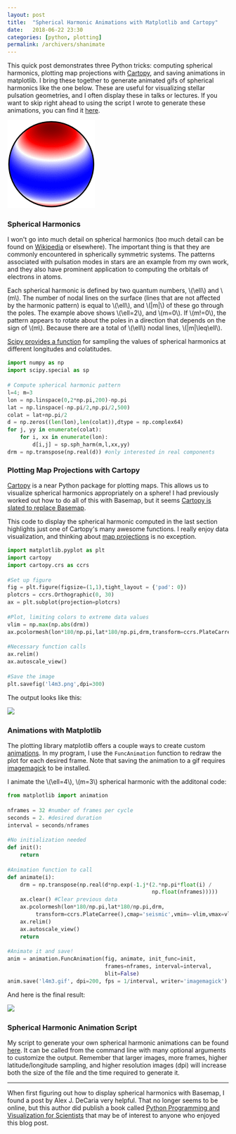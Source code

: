 ```yaml
---
layout: post
title:  "Spherical Harmonic Animations with Matplotlib and Cartopy"
date:   2018-06-22 23:30
categories: [python, plotting]
permalink: /archivers/shanimate
---
```


This quick post demonstrates three Python tricks: computing spherical harmonics, plotting map projections with [Cartopy](https://scitools.org.uk/cartopy/docs/latest/), and saving animations in matplotlib.  I bring these together to generate animated gifs of spherical harmonics like the one below. These are useful for visualizing stellar pulsation geometries, and I often display these in talks or lectures.  If you want to skip right ahead to using the script I wrote to generate these animations, you can find it [here](https://github.com/keatonb/sphericalharmonics).

<img src="https://raw.githubusercontent.com/keatonb/sphericalharmonics/master/l2m0.gif" />

### Spherical Harmonics

I won't go into much detail on spherical harmonics (too much detail can be found on [Wikipedia](https://en.wikipedia.org/wiki/Spherical_harmonics) or elsewhere). The important thing is that they are commonly encountered in spherically symmetric systems.  The patterns associated with pulsation modes in stars are an example from my own work, and they also have prominent application to computing the orbitals of electrons in atoms.

Each spherical harmonic is defined by two quantum numbers, \\(\ell\\) and \\(m\\). The number of nodal lines on the surface (lines that are not affected by the harmonic pattern) is equal to \\(\ell\\), and \\(|m|\\) of these go through the poles. The example above shows \\(\ell=2\\), and \\(m=0\\). If \\(m!=0\\), the pattern appears to rotate about the poles in a direction that depends on the sign of \\(m\\). Because there are a total of \\(\ell\\) nodal lines, \\(|m|\leq\ell\\).

[Scipy provides a function](https://docs.scipy.org/doc/scipy/reference/generated/scipy.special.sph_harm.html) for sampling the values of spherical harmonics at different longitudes and colatitudes.

```python
import numpy as np
import scipy.special as sp

# Compute spherical harmonic pattern
l=4; m=3
lon = np.linspace(0,2*np.pi,200)-np.pi
lat = np.linspace(-np.pi/2,np.pi/2,500)
colat = lat+np.pi/2
d = np.zeros((len(lon),len(colat)),dtype = np.complex64)
for j, yy in enumerate(colat):
    for i, xx in enumerate(lon):
        d[i,j] = sp.sph_harm(m,l,xx,yy)
drm = np.transpose(np.real(d)) #only interested in real components
```

### Plotting Map Projections with Cartopy

[Cartopy](https://scitools.org.uk/cartopy/docs/latest/) is a near Python package for plotting maps.  This allows us to visualize spherical harmonics appropriately on a sphere!  I had previously worked out how to do all of this with Basemap, but it seems [Cartopy is slated to replace Basemap](https://matplotlib.org/basemap/users/intro.html#cartopy-new-management-and-eol-announcement).

This code to display the spherical harmonic computed in the last section highlights just one of Cartopy's many awesome functions. I really enjoy data visualization, and thinking about [map projections](https://www.colorado.edu/geography/gcraft/notes/mapproj/mapproj_f.html) is no exception.

```python
import matplotlib.pyplot as plt
import cartopy
import cartopy.crs as ccrs

#Set up figure
fig = plt.figure(figsize=(1,1),tight_layout = {'pad': 0})
plotcrs = ccrs.Orthographic(0, 30)
ax = plt.subplot(projection=plotcrs)

#Plot, limiting colors to extreme data values
vlim = np.max(np.abs(drm))
ax.pcolormesh(lon*180/np.pi,lat*180/np.pi,drm,transform=ccrs.PlateCarree(),cmap='seismic',vmin=-vlim,vmax=vlim)

#Necessary function calls
ax.relim()
ax.autoscale_view()

#Save the image
plt.savefig('l4m3.png',dpi=300)

```

The output looks like this:

<img src="http://keatonb.github.io/img/l4m3.png" />


### Animations with Matplotlib

The plotting library matplotlib offers a couple ways to create custom [animations](https://matplotlib.org/api/animation_api.html).  In my program, I use the ```FuncAnimation``` function to redraw the plot for each desired frame.  Note that saving the animation to a gif requires [imagemagick](https://www.imagemagick.org/script/index.php) to be installed.

I animate the \\(\ell=4\\), \\(m=3\\) spherical harmonic with the additonal code:

```python
from matplotlib import animation

nframes = 32 #number of frames per cycle
seconds = 2. #desired duration
interval = seconds/nframes

#No initialization needed
def init():
    return 

#Animation function to call
def animate(i):
    drm = np.transpose(np.real(d*np.exp(-1.j*(2.*np.pi*float(i) / 
                                              np.float(nframes)))))
    ax.clear() #Clear previous data
    ax.pcolormesh(lon*180/np.pi,lat*180/np.pi,drm,
         transform=ccrs.PlateCarree(),cmap='seismic',vmin=-vlim,vmax=vlim)
    ax.relim()
    ax.autoscale_view()
    return

#Animate it and save!
anim = animation.FuncAnimation(fig, animate, init_func=init, 
                               frames=nframes, interval=interval, 
                               blit=False)
anim.save('l4m3.gif', dpi=200, fps = 1/interval, writer='imagemagick')
```

And here is the final result:

<img src="http://keatonb.github.io/img/l4m3.gif" />

### Spherical Harmonic Animation Script

My script to generate your own spherical harmonic animations can be found [here](https://github.com/keatonb/sphericalharmonics).  It can be called from the command line with many optional arguments to customize the output.  Remember that larger images, more frames, higher latitude/longitude sampling, and higher resolution images (dpi) will increase both the size of the file and the time required to generate it.

---
When first figuring out how to display spherical harmonics with Basemap, I found a post by Alex J. DeCaria very helpful.  That no longer seems to be online, but this author did publish a book called [Python Programming and Visualization for Scientists](https://sundogpublishingstore.myshopify.com/products/python-programming-and-visualization-for-scientists-alex-j-decaria) that may be of interest to anyone who enjoyed this blog post.
